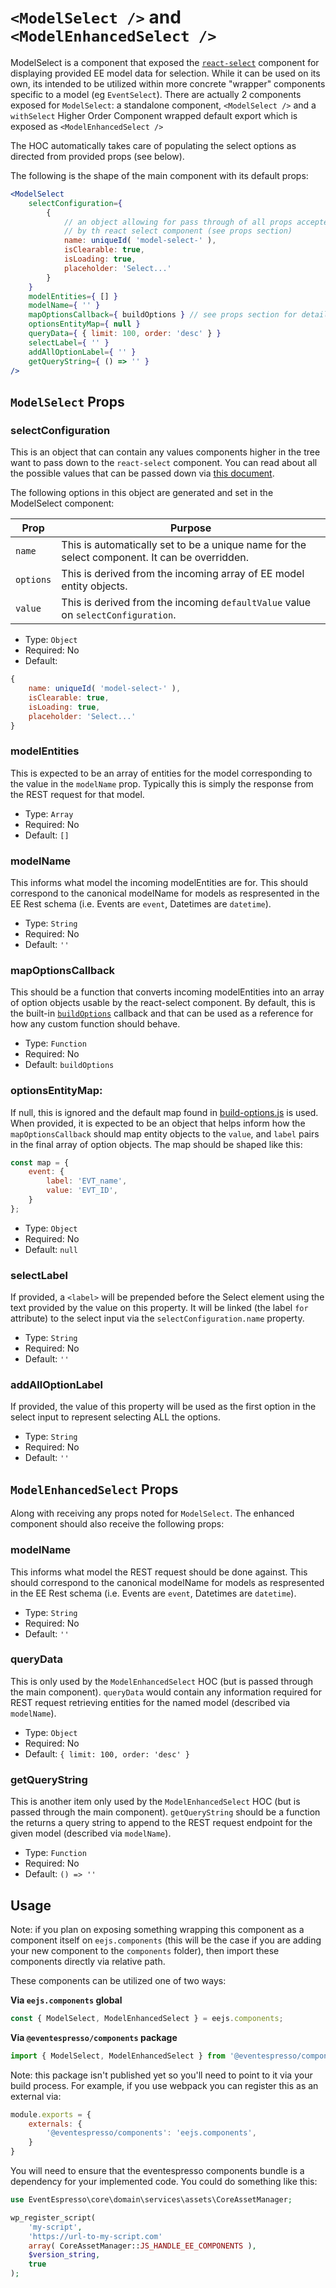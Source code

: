 # `<ModelSelect />` and `<ModelEnhancedSelect />`

ModelSelect is a component that exposed the [`react-select`](https://deploy-preview-2289--react-select.netlify.com/home) component for displaying provided EE model data for selection. While it can be used on its own, its intended to be utilized within more concrete "wrapper" components specific to a model (eg `EventSelect`).  There are actually 2 components exposed for `ModelSelect`:  a standalone component, `<ModelSelect />` and a `withSelect` Higher Order Component wrapped default export which is exposed as `<ModelEnhancedSelect />`

The HOC automatically takes care of populating the select options as directed from provided props (see below).

The following is the shape of the main component with its default props:

```jsx
<ModelSelect
    selectConfiguration={
        {
            // an object allowing for pass through of all props accepted
            // by th react select component (see props section)
            name: uniqueId( 'model-select-' ),
            isClearable: true,
            isLoading: true,
            placeholder: 'Select...'
        }
    }
    modelEntities={ [] }
    modelName={ '' }
    mapOptionsCallback={ buildOptions } // see props section for details
    optionsEntityMap={ null }
    queryData={ { limit: 100, order: 'desc' } }
    selectLabel={ '' }
    addAllOptionLabel={ '' }
    getQueryString={ () => '' }
/>
```

## `ModelSelect` Props

### selectConfiguration

This is an object that can contain any values components higher in the tree want to pass down to the `react-select` component.  You can read about all the possible values that can be passed down via [this document](https://deploy-preview-2289--react-select.netlify.com/props).

The following options in this object are generated and set in the ModelSelect component:

| Prop | Purpose |
|------|---------|
`name` | This is automatically set to be a unique name for the select component. It can be overridden.
`options` | This is derived from the incoming array of EE model entity objects.
`value` | This is derived from the incoming `defaultValue` value on `selectConfiguration`.


- Type: `Object`
- Required: No
- Default:
```js
{
    name: uniqueId( 'model-select-' ),
    isClearable: true,
    isLoading: true,
    placeholder: 'Select...'
}
```

### modelEntities

This is expected to be an array of entities for the model corresponding to the value in the `modelName` prop.  Typically this is simply the response from the REST request for that model.

- Type: `Array`
- Required: No
- Default: `[]`

### modelName

This informs what model the incoming modelEntities are for.  This should correspond to the canonical modelName for models as respresented in the EE Rest schema (i.e. Events are `event`, Datetimes are `datetime`).

- Type: `String`
- Required: No
- Default: `''`

### mapOptionsCallback

This should be a function that converts incoming modelEntities into an array of option objects usable by the react-select component.  By default, this is the built-in [`buildOptions`](../../../../../assets/src/components/form/select/build-options.js) callback and that can be used as a reference for how any custom function should behave.

- Type: `Function`
- Required: No
- Default: `buildOptions`

### optionsEntityMap:

If null, this is ignored and the default map found in [build-options.js](../../../../../src/components/form/select/build-options.js) is used.  When provided, it is expected to be an object that helps inform how the `mapOptionsCallback` should map entity objects to the `value`, and `label` pairs in the final array of option objects. The map should be shaped like this:

```js
const map = {
    event: {
        label: 'EVT_name',
        value: 'EVT_ID',
    }
};

```

- Type: `Object`
- Required: No
- Default: `null`

### selectLabel

If provided, a `<label>` will be prepended before the Select element using the text provided by the value on this property.  It will be linked (the label `for` attribute) to the select input via the `selectConfiguration.name` property.

- Type: `String`
- Required: No
- Default: `''`

### addAllOptionLabel

If provided, the value of this property will be used as the first option in the select input to represent selecting ALL the options.

- Type: `String`
- Required: No
- Default: `''`

## `ModelEnhancedSelect` Props

Along with receiving any props noted for `ModelSelect`.  The enhanced component should also receive the following props:

### modelName

This informs what model the REST request should be done against.  This should correspond to the canonical modelName for models as respresented in the EE Rest schema (i.e. Events are `event`, Datetimes are `datetime`).

- Type: `String`
- Required: No
- Default: `''`

### queryData

This is only used by the `ModelEnhancedSelect` HOC (but is passed through the main component).  `queryData` would contain any information required for REST request retrieving entities for the named model (described via `modelName`).

- Type: `Object`
- Required: No
- Default: `{ limit: 100, order: 'desc' }`

### getQueryString

This is another item only used by the `ModelEnhancedSelect` HOC (but is passed through the main component).  `getQueryString` should be a function the returns a query string to append to the REST request endpoint for the given model (described via `modelName`).

- Type: `Function`
- Required: No
- Default: `() => ''`


## Usage

Note: if you plan on exposing something wrapping this component as a component itself on `eejs.components` (this will be the case if you are adding your new component to the `components` folder), then import these components directly via relative path.

These components can be utilized one of two ways:

**Via `eejs.components` global**

```js
const { ModelSelect, ModelEnhancedSelect } = eejs.components;
```

**Via `@eventespresso/components` package**

```js
import { ModelSelect, ModelEnhancedSelect } from '@eventespresso/components'
```

Note: this package isn't published yet so you'll need to point to it via your build process. For example, if you use webpack you can register this as an external via:

```js
module.exports = {
    externals: {
        '@eventespresso/components': 'eejs.components',
    }
}
```

You will need to ensure that the eventespresso components bundle is a dependency for your implemented code.  You could do something like this:

```php
use EventEspresso\core\domain\services\assets\CoreAssetManager;

wp_register_script(
    'my-script',
    'https://url-to-my-script.com'
    array( CoreAssetManager::JS_HANDLE_EE_COMPONENTS ),
    $version_string,
    true
);
```
